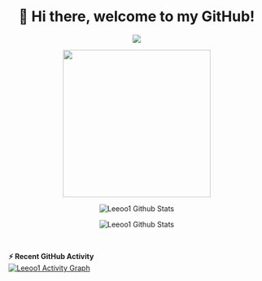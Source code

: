 <h1 align="center">👋 Hi there, welcome to my GitHub!</h1>

<p align='center'>
  <img src="https://readme-typing-svg.herokuapp.com?duration=4000&color=0085E9&center=true&width=600&lines=Hi+i'm+Leo.%231154%2C+16+years+old+Developer+from+Italy;Known+languages%3A;Lua%2C+Javascript%2C+Java%2C+C%2C+C%2B%2B%2C+Php%2C+Html%2C+Css%2C+Scss;Problem+Solving+">
</p>

<p align="center">
  <img src='https://media0.giphy.com/media/0TtX2qqpxp3pIafzio/giphy.gif' width='290'>
</p>

<p align="center">
  <img align="center" src="https://github-readme-stats.vercel.app/api?username=leeoo1&show_icons=true&line_height=20&title_color=7A7ADB&icon_color=2234AE&text_color=D3D3D3&bg_color=0,000000,130F40" alt="Leeoo1 Github Stats">
</p>

<p align="center">
  <img align="center" src="https://github-readme-stats.vercel.app/api/top-langs/?username=leeoo1&layout=compact&langs_count=10&show_icons=true&line_height=20&title_color=7A7ADB&icon_color=2234AE&text_color=D3D3D3&bg_color=0,000000,130F40" alt="Leeoo1 Github Stats">
</p>

<br/>
<p align="center">
  <summary><b>⚡ Recent GitHub Activity</b></summary>
  <a href="https://github.com/7oSkaaa"><img alt="Leeoo1 Activity Graph" src="https://activity-graph.herokuapp.com/graph?username=7oSkaaa&custom_title=7oSkaaa's%20Contribution%20Graph&theme=react-dark" />
  </a>
</p>
